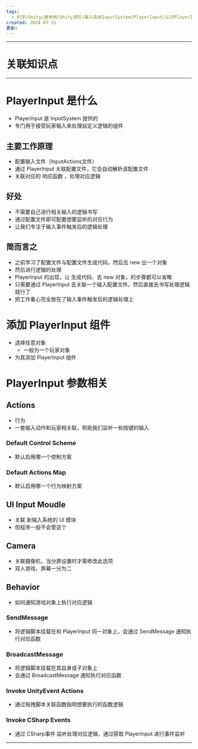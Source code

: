 ```yaml
---
tags:
  - 科学/Unity/唐老狮/Unity进阶/输入系统InputSystem/PlayerInput/认识PlayerInput
created: 2024-07-31
更新:
---
```


---
# 关联知识点



---
# PlayerInput 是什么

- PlayerInput 是 InputSystem 提供的
- 专门用于接受玩家输入来处理自定义逻辑的组件
## 主要工作原理

- 配置输入文件（InputActions文件）
- 通过 PlayerInput 关联配置文件，它会自动解析该配置文件
- 关联对应的 响应函数 ，处理对应逻辑
## 好处

- 不需要自己进行相关输入的逻辑书写
- 通过配置文件即可配置想要监听的对应行为
- 让我们专注于输入事件触发后的逻辑处理
## 简而言之

- 之前学习了配置文件与配置文件生成代码，然后去 new 出一个对象
- 然后进行逻辑的处理
- PlayerInput 的出现，让 生成代码、去 new 对象，的步骤都可以省略
- 只需要通过 PlayerInput 去关联一个输入配置文件，然后直接去书写处理逻辑就行了
- 把工作重心完全放在了输入事件触发后的逻辑处理上
# 添加 PlayerInput 组件

- 选择任意对象
	- 一般为一个玩家对象
- 为其添加 PlayerInput 组件
# PlayerInput 参数相关
## Actions

* 行为
* 一套输入动作和玩家相关联，帮助我们监听一些按键的输入
### Default Control Scheme

- 默认启用哪一个控制方案
### Default Actions Map

- 默认启用哪一个行为映射方案
## UI Input Moudle

- 关联 新输入系统的 UI 模块
- 但程序一般不会管这个
## Camera

- 关联摄像机，当分屏设置时才需修改此选项
- 双人游戏，屏幕一分为二
## Behavior

- 如何通知游戏对象上执行对应逻辑
### SendMessage

- 将逻辑脚本挂载在和 PlayerInput 同一对象上，会通过 SendMessage 通知执行对应函数
### BroadcastMessage

- 将逻辑脚本挂载在其自身或子对象上
- 会通过 BroadcastMessage 通知执行对应函数
### Invoke UnityEvent Actions

- 通过拖拽脚本关联函数指明想要执行的函数逻辑
### Invoke CSharp Events

- 通过 CSharp事件 监听处理对应逻辑，通过获取 Playerlnput 进行事件监听

---
